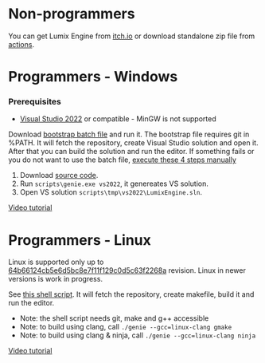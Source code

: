 # Non-programmers

You can get Lumix Engine from [itch.io](https://mikulasflorek.itch.io/lumix-engine) or download standalone zip file from [actions](https://github.com/nem0/LumixEngine/actions/workflows/deploy.yml).

# Programmers - Windows

### Prerequisites

* [Visual Studio 2022](https://www.visualstudio.com/en-us/downloads/download-visual-studio-vs.aspx) or compatible - MinGW is not supported

Download [bootstrap batch file](../scripts/bootstrap.bat) and run it. The bootstrap file requires git in %PATH. It will fetch the repository, create Visual Studio solution and open it. After that you can build the solution and run the editor. If something fails or you do not want to use the batch file, [execute these 4 steps manually](../scripts/bootstrap.bat)

1. Download [source code](https://github.com/nem0/lumixengine).
2. Run `scripts\genie.exe vs2022`, it genereates VS solution.
3. Open VS solution `scripts\tmp\vs2022\LumixEngine.sln`.

[Video tutorial](https://www.youtube.com/watch?v=OjQKTA5ia2U)

# Programmers - Linux

Linux is supported only up to [64b66124cb5e6d5bc8e7f11f129c0d5c63f2268a](https://github.com/nem0/LumixEngine/commit/64b66124cb5e6d5bc8e7f11f129c0d5c63f2268a) revision. Linux in newer versions is work in progress.

See [this shell script](https://raw.githubusercontent.com/wiki/nem0/LumixEngine/files/lumix_bootstrap.sh). It will fetch the repository, create makefile, build it and run the editor.

* Note: the shell script needs git, make and g++ accessible
* Note: to build using clang, call `./genie --gcc=linux-clang gmake`
* Note: to build using clang & ninja, call `./genie --gcc=linux-clang ninja`

[Video tutorial](https://www.youtube.com/watch?v=ic5ejjY6wZs)

